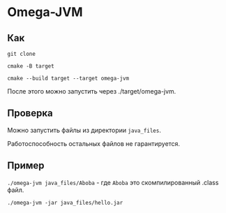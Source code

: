 # Omega-JVM

## Как
``git clone``

``cmake -B target``

``cmake --build target --target omega-jvm``

После этого можно запустить через ./target/omega-jvm.

## Проверка 
Можно запустить файлы из директории ``java_files``.

Работоспособность остальных файлов не гарантируется.

## Пример

``./omega-jvm java_files/Aboba`` - где ``Aboba`` это скомпилированный .class файл.

``./omega-jvm -jar java_files/hello.jar``